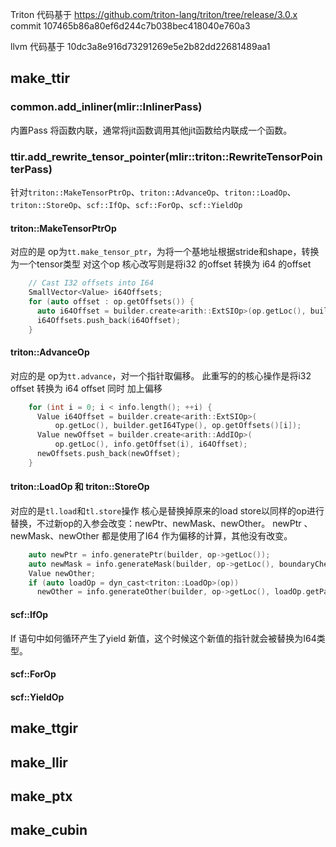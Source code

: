 Triton 代码基于 https://github.com/triton-lang/triton/tree/release/3.0.x
commit 107465b86a80ef6d244c7b038bec418040e760a3

llvm 代码基于 10dc3a8e916d73291269e5e2b82dd22681489aa1


## make_ttir

### common.add_inliner(mlir::InlinerPass)
内置Pass 将函数内联，通常将jit函数调用其他jit函数给内联成一个函数。

### ttir.add_rewrite_tensor_pointer(mlir::triton::RewriteTensorPointerPass)
针对`triton::MakeTensorPtrOp`、`triton::AdvanceOp`、`triton::LoadOp`、`triton::StoreOp`、`scf::IfOp`、`scf::ForOp`、`scf::YieldOp`
#### triton::MakeTensorPtrOp
对应的是 op为`tt.make_tensor_ptr`，为将一个基地址根据stride和shape，转换为一个tensor类型
对这个op 核心改写则是将i32 的offset 转换为 i64 的offset

```c++
    // Cast I32 offsets into I64
    SmallVector<Value> i64Offsets;
    for (auto offset : op.getOffsets()) {
      auto i64Offset = builder.create<arith::ExtSIOp>(op.getLoc(), builder.getI64Type(), offset);
      i64Offsets.push_back(i64Offset);
    }
```

#### triton::AdvanceOp
对应的是 op为`tt.advance`，对一个指针取偏移。
此重写的的核心操作是将i32 offset 转换为 i64 offset 同时 加上偏移
```c++
    for (int i = 0; i < info.length(); ++i) {
      Value i64Offset = builder.create<arith::ExtSIOp>(
          op.getLoc(), builder.getI64Type(), op.getOffsets()[i]);
      Value newOffset = builder.create<arith::AddIOp>(
          op.getLoc(), info.getOffset(i), i64Offset);
      newOffsets.push_back(newOffset);
    }
```

#### triton::LoadOp 和 triton::StoreOp
对应的是`tl.load`和`tl.store`操作
核心是替换掉原来的load store以同样的op进行替换，不过新op的入参会改变：newPtr、newMask、newOther。
newPtr 、newMask、newOther 都是使用了I64 作为偏移的计算，其他没有改变。
```c++
    auto newPtr = info.generatePtr(builder, op->getLoc());
    auto newMask = info.generateMask(builder, op->getLoc(), boundaryCheck);
    Value newOther;
    if (auto loadOp = dyn_cast<triton::LoadOp>(op))
      newOther = info.generateOther(builder, op->getLoc(), loadOp.getPadding());
```
#### scf::IfOp
If 语句中如何循环产生了yield 新值，这个时候这个新值的指针就会被替换为I64类型。

#### scf::ForOp


#### scf::YieldOp

## make_ttgir


## make_llir



## make_ptx




## make_cubin

